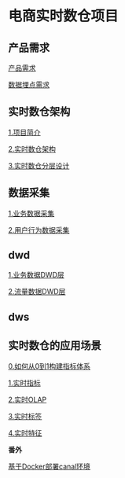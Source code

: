 # 电商实时数仓项目

## 产品需求

[产品需求](docs/产品需求.md)

[数据埋点需求](docs/1数据产品需求.md)

## 实时数仓架构

[1.项目简介](docs/0项目简介.md)

[2.实时数仓架构](docs/2实时数仓架构.md)

[3.实时数仓分层设计](docs/3实时数仓分层设计.md)

## 数据采集

[1.业务数据采集](docs/4业务数据采集.md)

[2.用户行为数据采集](docs/5用户行为数据采集.md)

## dwd

[1.业务数据DWD层](docs/6业务数据DWD层.md)

[2.流量数据DWD层](docs/7流量数据DWD层.md)

## dws

## 实时数仓的应用场景

[0.如何从0到1构建指标体系](docs/如何从0到1构建指标体系.md)

[1.实时指标](docs/8实时指标.md)

[2.实时OLAP](docs/9实时OLAP.md)

[3.实时标签]()

[4.实时特征]()

**番外**

[基于Docker部署canal环境](docs/基于docker部署canal环境.md)
